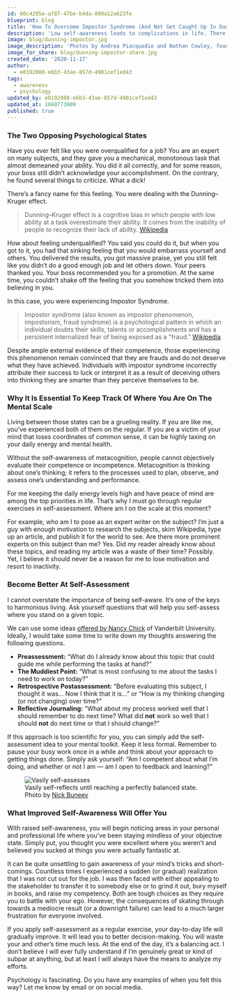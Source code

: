 ```yaml
---
id: 60c4205e-af87-47be-b4da-899a12a623fe
blueprint: blog
title: 'How To Overcome Impostor Syndrome (And Not Get Caught Up In Dunning-Kruger Effect)'
description: 'Low self-awareness leads to complications in life. There are fancy scientific terms to describe common states of being that trick you into thinking too highly or too lowly of yourself. Let’s break it all down.'
image: blog/dunning-impostor.jpg
image_description: 'Photos by Andrea Piacquadio and Nathan Cowley, found on Pexels'
image_for_share: blog/dunning-impostor-share.jpg
created_date: '2020-11-17'
author:
  - e0192008-e6b3-43ae-857d-4901cef1ed43
tags:
  - awareness
  - psychology
updated_by: e0192008-e6b3-43ae-857d-4901cef1ed43
updated_at: 1660773009
published: true
---
```

### The Two Opposing Psychological States

Have you ever felt like you were overqualified for a job? You are an expert on many subjects, and they gave you a mechanical, monotonous task that almost demeaned your ability. You did it all correctly, and for some reason, your boss still didn’t acknowledge your accomplishment. On the contrary, he found several things to criticize. What a dick!

There’s a fancy name for this feeling. You were dealing with the Dunning–Kruger effect.

> Dunning–Kruger effect is a cognitive bias in which people with low ability at a task overestimate their ability. It comes from the inability of people to recognize their lack of ability. [Wikipedia](https://en.wikipedia.org/wiki/Dunning–Kruger_effect)

How about feeling underqualified? You said you could do it, but when you got to it, you had that sinking feeling that you would embarrass yourself and others. You delivered the results, you got massive praise, yet you still felt like you didn’t do a good enough job and let others down. Your peers thanked you. Your boss recommended you for a promotion. At the same time, you couldn’t shake off the feeling that you somehow tricked them into believing in you.

In this case, you were experiencing Impostor Syndrome.

> Impostor syndrome (also known as impostor phenomenon, impostorism, fraud syndrome) is a psychological pattern in which an individual doubts their skills, talents or accomplishments and has a persistent internalized fear of being exposed as a "fraud.” [Wikipedia](https://en.wikipedia.org/wiki/Impostor_syndrome)

Despite ample external evidence of their competence, those experiencing this phenomenon remain convinced that they are frauds and do not deserve what they have achieved. Individuals with impostor syndrome incorrectly attribute their success to luck or interpret it as a result of deceiving others into thinking they are smarter than they perceive themselves to be.

### Why It Is Essential To Keep Track Of Where You Are On The Mental Scale

Living between those states can be a grueling reality. If you are like me, you’ve experienced both of them on the regular. If you are a victim of your mind that loses coordinates of common sense, it can be highly taxing on your daily energy and mental health.

Without the self-awareness of metacognition, people cannot objectively evaluate their competence or incompetence. Metacognition is thinking about one’s thinking; it refers to the processes used to plan, observe, and assess one’s understanding and performance.

For me keeping the daily energy levels high and have peace of mind are among the top priorities in life. That’s why I must go through regular exercises in self-assessment. Where am I on the scale at this moment?

For example, who am I to pose as an expert writer on the subject? I’m just a guy with enough motivation to research the subjects, skim Wikipedia,  type up an article, and publish it for the world to see. Are there more prominent experts on this subject than me? Yes. Did my reader already know about these topics, and reading my article was a waste of their time? Possibly. Yet, I believe it should never be a reason for me to lose motivation and resort to inactivity.

### Become Better At Self-Assessment

I cannot overstate the importance of being self-aware. It’s one of the keys to harmonious living. Ask yourself questions that will help you self-assess where you stand on a given topic.

We can use some ideas [offered by Nancy Chick](https://cft.vanderbilt.edu/guides-sub-pages/metacognition/) of Vanderbilt University. Ideally, I would take some time to write down my thoughts answering the following questions.

- **Preassessment:** “What do I already know about this topic that could guide me while performing the tasks at hand?”
- **The Muddiest Point:** “What is most confusing to me about the tasks I need to work on today?”
- **Retrospective Postassessment:** “Before evaluating this subject, I thought it was... Now I think that it is...” or “How is my thinking changing (or not changing) over time?”
- **Reflective Journaling:** “What about my process worked well that I should remember to do next time? What did **not** work so well that I should **not** do next time or that I should change?”

If this approach is too scientific for you, you can simply add the self-assessment idea to your mental toolkit. Keep it less formal. Remember to pause your busy work once in a while and think about your approach to getting things done. Simply ask yourself: “Am I competent about what I’m doing, and whether or not I am — am I open to feedback and learning?”

<figure>
<img src="/assets/blog/simao-115.jpg" alt="Vasily self-assesses">
<figcaption>Vasily self-reflects until reaching a perfectly balanced state. Photo by <a href="https://www.instagram.com/nikolayphotography/">Nick Buneev</a></figcaption>
</figure>

### What Improved Self-Awareness Will Offer You

With raised self-awareness, you will begin noticing areas in your personal and professional life where you’ve been staying mindless of your objective state. Simply put, you thought you were excellent where you weren’t and believed you sucked at things you were actually fantastic at.

It can be quite unsettling to gain awareness of your mind’s tricks and short-comings. Countless times I experienced a sudden (or gradual) realization that I was not cut out for the job. I was then faced with either appealing to the stakeholder to transfer it to somebody else or to grind it out, bury myself in books, and raise my competency. Both are tough choices as they require you to battle with your ego. However, the consequences of skating through towards a mediocre result (or a downright failure) can lead to a much larger frustration for everyone involved.

If you apply self-assessment as a regular exercise, your day-to-day life will gradually improve. It will lead you to better decision-making. You will waste your and other’s time much less. At the end of the day, it’s a balancing act. I don’t believe I will ever fully understand if I’m genuinely great or kind of subpar at anything, but at least I will always have the means to analyze my efforts.

Psychology is fascinating. Do you have any examples of when you felt this way? Let me know by email or on social media.